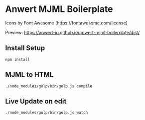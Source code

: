 # Anwert MJML Boilerplate

Icons by Font Awesome (https://fontawesome.com/license)

Preview: https://anwert-io.github.io/anwert-mjml-boilerplate/dist/

## Install Setup

`npm install`


## MJML to HTML

`./node_modules/gulp/bin/gulp.js compile`


## Live Update on edit

`./node_modules/gulp/bin/gulp.js watch`
